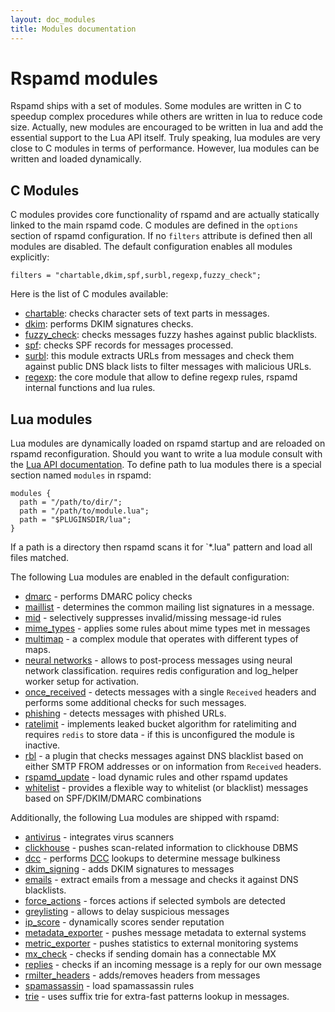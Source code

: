 ```yaml
---
layout: doc_modules
title: Modules documentation
---
```

# Rspamd modules

Rspamd ships with a set of modules. Some modules are written in C to speedup
complex procedures while others are written in lua to reduce code size.
Actually, new modules are encouraged to be written in lua and add the essential
support to the Lua API itself. Truly speaking, lua modules are very close to
C modules in terms of performance. However, lua modules can be written and loaded
dynamically.

## C Modules

C modules provides core functionality of rspamd and are actually statically linked
to the main rspamd code. C modules are defined in the `options` section of rspamd
configuration. If no `filters` attribute is defined then all modules are disabled.
The default configuration enables all modules explicitly:

~~~ucl
filters = "chartable,dkim,spf,surbl,regexp,fuzzy_check";
~~~

Here is the list of C modules available:

- [chartable](chartable.html): checks character sets of text parts in messages.
- [dkim](dkim.html): performs DKIM signatures checks.
- [fuzzy_check](fuzzy_check.html): checks messages fuzzy hashes against public blacklists.
- [spf](spf.html): checks SPF records for messages processed.
- [surbl](surbl.html): this module extracts URLs from messages and check them against
public DNS black lists to filter messages with malicious URLs.
- [regexp](regexp.html): the core module that allow to define regexp rules,
rspamd internal functions and lua rules.

## Lua modules

Lua modules are dynamically loaded on rspamd startup and are reloaded on rspamd
reconfiguration. Should you want to write a lua module consult with the
[Lua API documentation](../lua/). To define path to lua modules there is a special section
named `modules` in rspamd:

~~~ucl
modules {
  path = "/path/to/dir/";
  path = "/path/to/module.lua";
  path = "$PLUGINSDIR/lua";
}
~~~

If a path is a directory then rspamd scans it for `*.lua" pattern and load all
files matched.

The following Lua modules are enabled in the default configuration:

- [dmarc](dmarc.html) - performs DMARC policy checks
- [maillist](maillist.html) - determines the common mailing list signatures in a message.
- [mid](mid.html) - selectively suppresses invalid/missing message-id rules
- [mime_types](mime_types.html) - applies some rules about mime types met in messages
- [multimap](multimap.html) - a complex module that operates with different types
of maps.
- [neural networks](fann.html) - allows to post-process messages using neural network classification. requires redis configuration and log_helper worker setup for activation.
- [once_received](once_received.html) - detects messages with a single `Received` headers
and performs some additional checks for such messages.
- [phishing](phishing.html) - detects messages with phished URLs.
- [ratelimit](ratelimit.html) - implements leaked bucket algorithm for ratelimiting and
requires `redis` to store data - if this is unconfigured the module is inactive.
- [rbl](rbl.html) - a plugin that checks messages against DNS blacklist based on
either SMTP FROM addresses or on information from `Received` headers.
- [rspamd_update](rspamd_update.html) - load dynamic rules and other rspamd updates
- [whitelist](whitelist.html) - provides a flexible way to whitelist (or blacklist) messages based on SPF/DKIM/DMARC combinations

Additionally, the following Lua modules are shipped with rspamd:

- [antivirus](antivirus.html) - integrates virus scanners
- [clickhouse](clickhouse.html) - pushes scan-related information to clickhouse DBMS
- [dcc](dcc.html) - performs [DCC](http://www.dcc-servers.net/dcc/) lookups to determine message bulkiness
- [dkim_signing](dkim_signing.html) - adds DKIM signatures to messages
- [emails](emails.html) - extract emails from a message and checks it against DNS
blacklists.
- [force_actions](force_actions.html) - forces actions if selected symbols are detected
- [greylisting](greylisting.html) - allows to delay suspicious messages
- [ip_score](ip_score.html) - dynamically scores sender reputation
- [metadata_exporter](metadata_exporter.html) - pushes message metadata to external systems
- [metric_exporter](metric_exporter.html) - pushes statistics to external monitoring systems
- [mx_check](mx_check.html) - checks if sending domain has a connectable MX
- [replies](replies.html) - checks if an incoming message is a reply for our own message
- [rmilter_headers](rmilter_headers.html) - adds/removes headers from messages
- [spamassassin](spamassassin.html) - load spamassassin rules
- [trie](trie.html) - uses suffix trie for extra-fast patterns lookup in messages.
